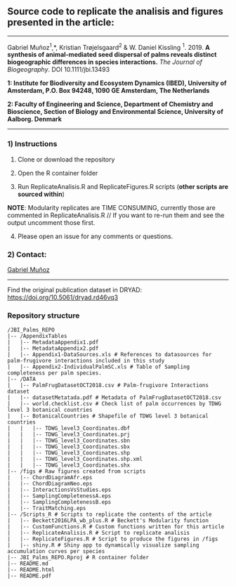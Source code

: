 
## Source code to replicate the analisis and figures presented in the article:

----------

Gabriel Muñoz<sup>1</sup>,*, Kristian Trøjelsgaard<sup>2</sup> & W. Daniel Kissling <sup>1</sup>. 2019. **A synthesis of animal-mediated seed dispersal of palms reveals distinct biogeographic differences in species interactions.** *The Journal of Biogeography*. DOI 10.1111/jbi.13493

**1: Institute for Biodiversity and Ecosystem Dynamics (IBED), University of Amsterdam, P.O. Box 94248, 1090 GE Amsterdam, The Netherlands**

**2: Faculty of Engineering and Science, Department of Chemistry and Bioscience, Section of Biology and Environmental Science, University of Aalborg. Denmark**

----------

### 1) Instructions 

1) Clone or download the repository

2) Open the R container folder 

3) Run ReplicateAnalisis.R and ReplicateFigures.R scripts (**other scripts are sourced within**)

**NOTE**:  Modularity replicates are TIME CONSUMING, currently those are commented in ReplicateAnalisis.R // If you want to re-run them and see the output uncomment those first. 

4) Please open an issue for any comments or questions. 

### 2) Contact: 

[Gabriel Muñoz](mailto:fgabriel1891@gmail.com)

-------------

Find the original publication dataset in DRYAD: https://doi.org/10.5061/dryad.rd46vq3


### Repository structure

```
/JBI_Palms_REPO
|-- /AppendixTables
|   |-- MetadataAppendix1.pdf 
|   |-- MetadataAppendix2.pdf
|   |-- Appendix1-DataSources.xls # References to datasources for palm-frugivore interactions included in this study
|   |-- Appendix2-IndividualPalmSC.xls # Table of Sampling completeness per palm species. 
|-- /DATA
|   |-- PalmFrugDatasetOCT2018.csv # Palm-frugivore Interactions dataset
|   |-- datasetMetatada.pdf # Metadata of PalmFrugDatasetOCT2018.csv
|   |-- world.checklist.csv # Check list of palm occurrences by TDWG level 3 botanical countries
|   |-- BotanicalCountries # Shapefile of TDWG level 3 botanical countries
|   |   |-- TDWG_level3_Coordinates.dbf
|   |   |-- TDWG_level3_Coordinates.prj
|   |   |-- TDWG_level3_Coordinates.sbn
|   |   |-- TDWG_level3_Coordinates.sbx
|   |   |-- TDWG_level3_Coordinates.shp
|   |   |-- TDWG_level3_Coordinates.shp.xml
|   |   |-- TDWG_level3_Coordinates.shx
|-- /figs # Raw figures created from scripts
|   |-- ChordDiagramAfr.eps
|   |-- ChordDiagramNeo.eps
|   |-- InteractionsVsStudies.eps
|   |-- SamplingCompletenessA.eps
|   |-- SamplingCompletenessB.eps
|   |-- TraitMatching.eps
|-- /Scripts_R # Scripts to replicate the contents of the article
|   |-- Beckett2016LPA_wb_plus.R # Beckett's Modularity function
|   |-- CustomFunctions.R # Custom functions written for this article
|   |-- ReplicateAnalisis.R # Script to replicate analisis 
|   |-- ReplicateFigures.R # Script to produce the figures in /figs
|   |-- shiny.R # Shiny app to dynamically visualize sampling accumulation curves per species 
|-- JBI_Palms_REPO.Rproj # R container folder
|-- README.md
|-- README.html
|-- README.pdf

```



